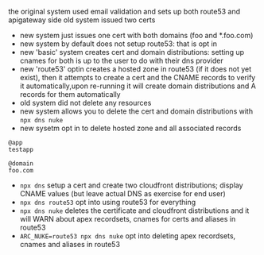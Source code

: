 the original system used email validation and sets up both route53 and apigateway side
old system issued two certs 

- new system just issues one cert with both domains (foo and *.foo.com)
- new system by default does not setup route53: that is opt in
- new 'basic' system creates cert and domain distributions: setting up cnames for both is up to the user to do with their dns provider
- new 'route53' optin creates a hosted zone in route53 (if it does not yet exist), then it attempts to create a cert and the CNAME records to verify it automatically,upon re-running it will create domain distributions and A records for them automatically 
- old system did not delete any resources
- new system allows you to delete the cert and domain distributions with `npx dns nuke`
- new sysetm opt in to delete hosted zone and all associated records 

```arc
@app
testapp

@domain
foo.com
```

- `npx dns` setup a cert and create two cloudfront distributions; display CNAME values (but leave actual DNS as exercise for end user)
- `npx dns route53` opt into using route53 for everything
- `npx dns nuke` deletes the certificate and cloudfront distributions and it will WARN about apex recordsets, cnames for certs and aliases in route53
- `ARC_NUKE=route53 npx dns nuke` opt into deleting apex recordsets, cnames and aliases in route53
